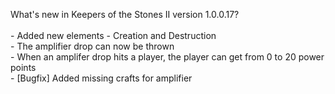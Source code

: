 What's new in Keepers of the Stones II version 1.0.0.17?<br />
<br />- Added new elements - Creation and Destruction
<br />- The amplifier drop can now be thrown
<br />- When an amplifer drop hits a player, the player can get from 0 to 20 power points
<br />- [Bugfix] Added missing crafts for amplifier